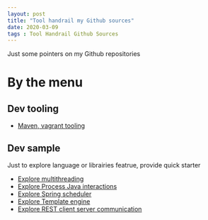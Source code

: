 ```yaml
---
layout: post
title: "Tool handrail my Github sources"
date: 2020-03-09
tags : Tool Handrail Github Sources
---
```


Just some pointers on my Github repositories

# By the menu

## Dev tooling

* [Maven, vagrant tooling](https://github.com/snonov/DevStuffTooling)

## Dev sample 

Just to explore language or librairies featrue, provide quick starter

* [Explore multithreading](https://github.com/snonov/ExpFeature-Multithreading)   
* [Explore Process Java interactions](https://github.com/snonov/ExpFeature-Process)   
* [Explore Spring scheduler](https://github.com/snonov/ExpFeature-SpringSchedule)    
* [Explore Template engine](https://github.com/snonov/ExpFeature-Template)    
* [Explore REST client server communication](https://github.com/snonov/ExpFeature-Rest)    

